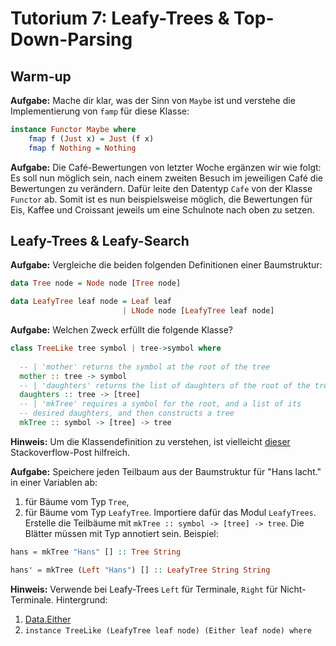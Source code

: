 # Tutorium 7: Leafy-Trees & Top-Down-Parsing

## Warm-up

__Aufgabe:__ Mache dir klar, was der Sinn von `Maybe` ist und verstehe die Implementierung von `famp` 
für diese Klasse: 

```haskell
instance Functor Maybe where  
    fmap f (Just x) = Just (f x)  
    fmap f Nothing = Nothing
```

__Aufgabe:__ Die Café-Bewertungen von letzter Woche ergänzen wir wie folgt: Es soll nun möglich sein, nach einem zweiten Besuch im jeweiligen Café die Bewertungen zu verändern.
Dafür leite den Datentyp `Cafe` von der Klasse `Functor` ab. Somit ist es nun beispielsweise möglich, die Bewertungen für Eis, Kaffee und
Croissant jeweils um eine Schulnote nach oben zu setzen.

## Leafy-Trees & Leafy-Search

__Aufgabe:__ Vergleiche die beiden folgenden Definitionen einer Baumstruktur:
```haskell
data Tree node = Node node [Tree node]

data LeafyTree leaf node = Leaf leaf
                         | LNode node [LeafyTree leaf node]
```

__Aufgabe:__ Welchen Zweck erfüllt die folgende Klasse?
```haskell
class TreeLike tree symbol | tree->symbol where
  
  -- | 'mother' returns the symbol at the root of the tree
  mother :: tree -> symbol
  -- | 'daughters' returns the list of daughters of the root of the tree
  daughters :: tree -> [tree]
  -- | 'mkTree' requires a symbol for the root, and a list of its
  -- desired daughters, and then constructs a tree
  mkTree :: symbol -> [tree] -> tree
```

__Hinweis:__ Um die Klassendefinition zu verstehen, ist vielleicht [dieser](https://stackoverflow.com/questions/2675655/whats-the-for-in-a-haskell-class-definition)
Stackoverflow-Post hilfreich.

__Aufgabe:__ Speichere jeden Teilbaum aus der Baumstruktur für "Hans lacht." in einer Variablen ab:
1. für Bäume vom Typ `Tree`,
2. für Bäume vom Typ `LeafyTree`.
Importiere dafür das Modul `LeafyTrees`. Erstelle die Teilbäume mit `mkTree :: symbol -> [tree] -> tree`. Die Blätter müssen mit Typ annotiert sein. Beispiel:
```haskell
hans = mkTree "Hans" [] :: Tree String

hans' = mkTree (Left "Hans") [] :: LeafyTree String String
```

__Hinweis:__ Verwende bei Leafy-Trees `Left` für Terminale, `Right` für Nicht-Terminale. Hintergrund:
1. [Data.Either](https://hackage.haskell.org/package/base-4.10.0.0/docs/Data-Either.html)
2. `instance TreeLike (LeafyTree leaf node) (Either leaf node) where`
